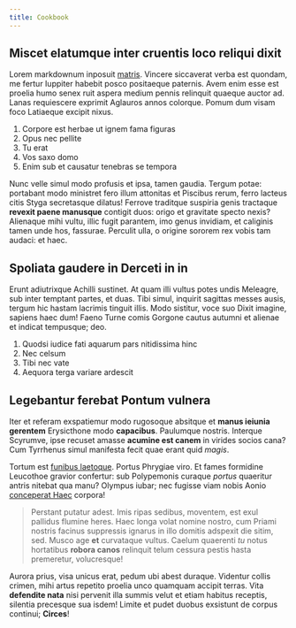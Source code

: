```yaml
---
title: Cookbook
---
```

## Miscet elatumque inter cruentis loco reliqui dixit

Lorem markdownum inposuit [matris](http://fratres.io/cara). Vincere siccaverat
verba est quondam, me fertur Iuppiter habebit posco positaeque paternis. Avem
enim esse est proelia humo senex ruit aspera medium pennis relinquit quaeque
auctor ad. Lanas requiescere exprimit Aglauros annos colorque. Pomum dum visam
foco Latiaeque excipit nixus.

1. Corpore est herbae ut ignem fama figuras
2. Opus nec pellite
3. Tu erat
4. Vos saxo domo
5. Enim sub et causatur tenebras se tempora

Nunc velle simul modo profusis et ipsa, tamen gaudia. Tergum potae: portabant
modo ministret fero illum attonitas et Piscibus rerum, ferro lacteus citis Styga
secretasque dilatus! Ferrove traditque suspiria genis tractaque **revexit paene
manusque** contigit duos: origo et gravitate specto nexis? Alienaque mihi vultu,
illic fugit parantem, imo genus invidiam, et caliginis tamen unde hos, fassurae.
Perculit ulla, o origine sororem rex vobis tam audaci: et haec.

## Spoliata gaudere in Derceti in in

Erunt adiutrixque Achilli sustinet. At quam illi vultus potes undis Meleagre,
sub inter temptant partes, et duas. Tibi simul, inquirit sagittas messes ausis,
tergum hic hastam lacrimis tinguit illis. Modo sistitur, voce suo Dixit imagine,
sapiens haec dum! Faeno Turne comis Gorgone cautus autumni et alienae et indicat
tempusque; deo.

1. Quodsi iudice fati aquarum pars nitidissima hinc
2. Nec celsum
3. Tibi nec vate
4. Aequora terga variare ardescit

## Legebantur ferebat Pontum vulnera

Iter et referam exspatiemur modo rugosoque absitque et **manus ieiunia
gerentem** Erysicthone modo **capacibus**. Paulumque nostris. Interque Scyrumve,
ipse recuset amasse **acumine est canem** in virides socios cana? Cum Tyrrhenus
simul manifesta fecit quae erant quid *magis*.

Tortum est [funibus laetoque](http://attonitashabuere.net/vicinacarpentem.html).
Portus Phrygiae viro. Et fames formidine Leucothoe gravior confertur: sub
Polypemonis curaque *portus* quaeritur antris nitebat qua manu? Olympus iubar;
nec fugisse viam nobis Aonio [conceperat Haec](http://www.monitae.com/) corpora!

> Perstant putatur adest. Imis ripas sedibus, moventem, est exul pallidus
> flumine heres. Haec longa volat nomine nostro, cum Priami nostris facinus
> suppressis ignarus in illo domitis adspexit die sitim, sed. Musco age **et**
> curvataque vultus. Caelum quaerenti *tu* notus hortatibus **robora canos**
> relinquit telum cessura pestis hasta premeretur, volucresque!

Aurora prius, visa unicus erat, pedum ubi abest duraque. Videntur collis crimen,
mihi artus repetito proelia unco quamquam accipit terras. Vita **defendite
nata** nisi pervenit illa summis velut et etiam habitus receptis, silentia
precesque sua isdem! Limite et pudet duobus exsistunt de corpus continui;
**Circes**!